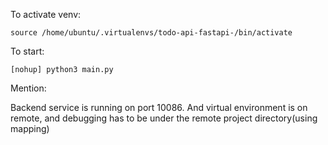 To activate venv: 

    source /home/ubuntu/.virtualenvs/todo-api-fastapi-/bin/activate


To start: 

    [nohup] python3 main.py
    


  
Mention: 

Backend service is running on port 10086. And virtual environment is on remote, and debugging has to be under the remote project directory(using mapping)
